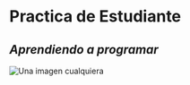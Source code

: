# **Practica de Estudiante**
## *Aprendiendo a programar*

![Una imagen cualquiera](https://www.python.org/static/community_logos/python-logo-master-v3-TM-flattened.png)
